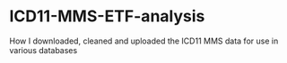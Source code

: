 # ICD11-MMS-ETF-analysis
How I downloaded, cleaned and uploaded the ICD11 MMS data for use in various databases
